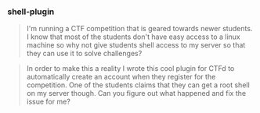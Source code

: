 ### shell-plugin

>I'm running a CTF competition that is geared towards newer students. I know that most of the students don't have easy access to a linux machine so why not give students shell access to my server so that they can use it to solve challenges?

>In order to make this a reality I wrote this cool plugin for CTFd to automatically create an account when they register for the competition.
One of the students claims that they can get a root shell on my server though. Can you figure out what happened and fix the issue for me?
